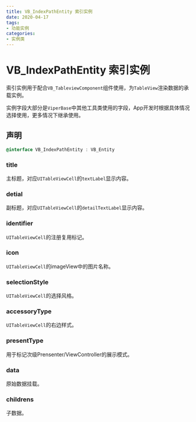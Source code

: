 ```yaml
---
title: VB_IndexPathEntity 索引实例
date: 2020-04-17
tags:
- 功能实例
categories:
- 实例类
---
```


# VB_IndexPathEntity 索引实例

索引实例用于配合`VB_TableviewComponent`组件使用，为`TableView`渲染数据的承载实例。

实例字段大部分是`ViperBase`中其他工具类使用的字段，App开发时根据具体情况选择使用，更多情况下继承使用。

## 声明

```objectivec
@interface VB_IndexPathEntity : VB_Entity
```

### title

主标题，对应`UITableViewCell`的`textLabel`显示内容。

### detial

副标题，对应`UITableViewCell`的`detailTextLabel`显示内容。

### identifier

`UITableViewCell`的注册复用标记。

### icon

`UITableViewCell`的imageView中的图片名称。

### selectionStyle

`UITableViewCell`的选择风格。

### accessoryType

`UITableViewCell`的右边样式。

### presentType

用于标记次级Prensenter/ViewController的展示模式。

### data

原始数据挂载。

### childrens

子数据。